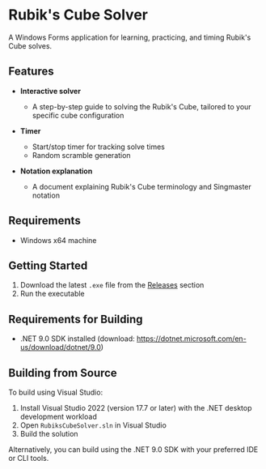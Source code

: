 # Rubik's Cube Solver

A Windows Forms application for learning, practicing, and timing Rubik's Cube solves.  

## Features

- **Interactive solver**
  - A step-by-step guide to solving the Rubik's Cube, tailored to your specific cube configuration

- **Timer**  
  - Start/stop timer for tracking solve times
  - Random scramble generation

- **Notation explanation**  
  - A document explaining Rubik's Cube terminology and Singmaster notation
    
## Requirements

- Windows x64 machine

## Getting Started

1. Download the latest `.exe` file from the [Releases](https://github.com/noahsc0tt/Rubiks-Cube-Solver/releases) section
2. Run the executable

## Requirements for Building

- .NET 9.0 SDK installed (download: https://dotnet.microsoft.com/en-us/download/dotnet/9.0)

## Building from Source

To build using Visual Studio:

  1. Install Visual Studio 2022 (version 17.7 or later) with the .NET desktop development workload
  2. Open `RubiksCubeSolver.sln` in Visual Studio
  3. Build the solution

Alternatively, you can build using the .NET 9.0 SDK with your preferred IDE or CLI tools.
